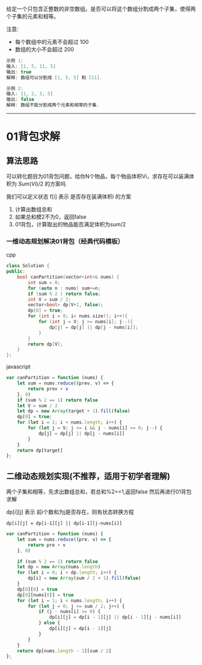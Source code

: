 给定一个只包含正整数的非空数组。是否可以将这个数组分割成两个子集，使得两个子集的元素和相等。

注意:

- 每个数组中的元素不会超过 100
- 数组的大小不会超过 200

```cpp
示例 1:
输入: [1, 5, 11, 5]
输出: true
解释: 数组可以分割成 [1, 5, 5] 和 [11].

示例 2:
输入: [1, 2, 3, 5]
输出: false
解释: 数组不能分割成两个元素和相等的子集.
```

----

# 01背包求解

## 算法思路

可以转化题目为01背包问题，给你N个物品，每个物品体积Vi，求存在可以装满体积为 $Sum(Vi) / 2$ 的方案吗

我们可以定义状态 f[i] 表示 是否存在装满体积i 的方案

1. 计算出数组总和
2. 如果总和模2不为0，返回false
3. 01背包，计算取出的物品能否满足体积为$sum/2$

### 一维动态规划解决01背包（经典代码模板）

cpp

```cpp
class Solution {
public:
    bool canPartition(vector<int>& nums) {
        int sum = 0;
        for (auto n : nums) sum+=n;
        if (sum % 2 ) return false;
        int V = sum / 2;
        vector<bool> dp(V+1, false);
        dp[0] = true;
        for (int i = 0; i< nums.size(); i++){
            for (int j = V; j >= nums[i]; j--){
                dp[j] = dp[j] || dp[j - nums[i]];
            }
        }
        return dp[V];
    }
};
```

javascript

```javascript
var canPartition = function (nums) {
    let sum = nums.reduce((prev, v) => {
        return prev + v
    }, 0)
    if (sum % 2 == 1) return false
    let V = sum / 2
    let dp = new Array(target + 1).fill(false)
    dp[0] = true;
    for (let i = 1; i < nums.length; i++) {
        for (let j = V; j >= i && j - nums[i] >= 0; j--) {
            dp[j] = dp[j] || dp[j - nums[i]]
        }
    }
    return dp[target]
};
```

## 二维动态规划实现(不推荐，适用于初学者理解)

两个子集和相等，先求出数组总和，若总和%2==1,返回false
然后再进行01背包求解

dp[i][j] 表示 前i个数和为j是否存在，则有状态转换方程

`dp[i][j] = dp[i-1][j] || dp[i-1][j-nums[i]]`

```javascript
var canPartition = function (nums) {
    let sum = nums.reduce((pre, v) => {
        return pre + v
    }, 0)

    if (sum % 2 == 1) return false
    let dp = new Array(nums.length)
    for (let i = 0; i < dp.length; i++) {
        dp[i] = new Array(sum / 2 + 1).fill(false)
    }
    dp[0][0] = true
    dp[0][nums[0]] = true
    for (let i = 1; i < nums.length; i++) {
        for (let j = 0; j <= sum / 2; j++) {
            if (j - nums[i] >= 0) {
                dp[i][j] = dp[i - 1][j] || dp[i - 1][j - nums[i]]
            } else {
                dp[i][j] = dp[i - 1][j]
            }
        }
    }
    return dp[nums.length - 1][sum / 2]
};
```
